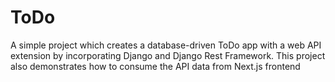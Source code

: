 # ToDo

A simple project which creates a database-driven ToDo app with a web API extension by incorporating Django and Django Rest Framework. This project also demonstrates how to consume the API data from Next.js frontend
